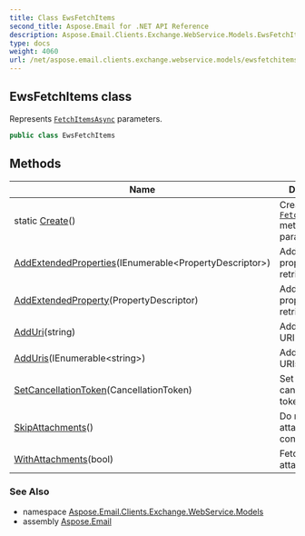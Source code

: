 ```yaml
---
title: Class EwsFetchItems
second_title: Aspose.Email for .NET API Reference
description: Aspose.Email.Clients.Exchange.WebService.Models.EwsFetchItems class. Represents FetchItemsAsync parameters
type: docs
weight: 4060
url: /net/aspose.email.clients.exchange.webservice.models/ewsfetchitems/
---
```

## EwsFetchItems class

Represents [`FetchItemsAsync`](../../aspose.email.clients.exchange.webservice/iasyncewsclient/fetchitemsasync/) parameters.

```csharp
public class EwsFetchItems
```

## Methods

| Name | Description |
| --- | --- |
| static [Create](../../aspose.email.clients.exchange.webservice.models/ewsfetchitems/create/)() | Creates [`FetchItemsAsync`](../../aspose.email.clients.exchange.webservice/iasyncewsclient/fetchitemsasync/) method's parameter set. |
| [AddExtendedProperties](../../aspose.email.clients.exchange.webservice.models/ewsfetchitems/addextendedproperties/)(IEnumerable&lt;PropertyDescriptor&gt;) | Add extended properties to retrieve. |
| [AddExtendedProperty](../../aspose.email.clients.exchange.webservice.models/ewsfetchitems/addextendedproperty/)(PropertyDescriptor) | Add extended property to retrieve. |
| [AddUri](../../aspose.email.clients.exchange.webservice.models/ewsfetchitems/adduri/)(string) | Add message URI to fetch. |
| [AddUris](../../aspose.email.clients.exchange.webservice.models/ewsfetchitems/adduris/)(IEnumerable&lt;string&gt;) | Add message URIs to fetch. |
| [SetCancellationToken](../../aspose.email.clients.exchange.webservice.models/ewsfetchitems/setcancellationtoken/)(CancellationToken) | Set the cancellation token. |
| [SkipAttachments](../../aspose.email.clients.exchange.webservice.models/ewsfetchitems/skipattachments/)() | Do not fetch attachment contents. |
| [WithAttachments](../../aspose.email.clients.exchange.webservice.models/ewsfetchitems/withattachments/)(bool) | Fetch all attachments. |

### See Also

* namespace [Aspose.Email.Clients.Exchange.WebService.Models](../../aspose.email.clients.exchange.webservice.models/)
* assembly [Aspose.Email](../../)


